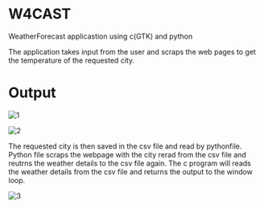 # W4CAST
WeatherForecast applicastion using c(GTK) and python

  The application takes input from the user and scraps the web pages to get the temperature of the requested city.
  
 # Output
 



![1](https://user-images.githubusercontent.com/118742334/224647845-6110c97d-2887-42a3-9251-333d17dbb381.png)





![2](https://user-images.githubusercontent.com/118742334/224648322-0db8d518-571b-4794-adc1-ab58d2243de7.png)





  The requested city is then saved in the csv file and read by pythonfile. Python file scraps the webpage with the city rerad from the csv file and reutrns the weather details to the csv file again. The c program will reads the weather details from the csv file and returns the output to the window loop.
  
  
  
  
![3](https://user-images.githubusercontent.com/118742334/224648920-4ec2c5e0-cfe1-4d8e-9087-0708befb22e4.png)
